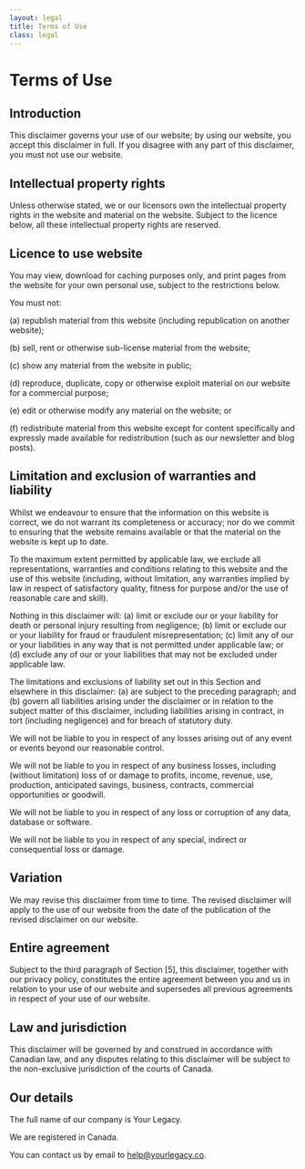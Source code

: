 ```yaml
---
layout: legal
title: Terms of Use
class: legal
---
```


# Terms of Use

## Introduction

This disclaimer governs your use of our website; by using our website, you accept this disclaimer in full. If you disagree with any part of this disclaimer, you must not use our website. 

## Intellectual property rights

Unless otherwise stated, we or our licensors own the intellectual property rights in the website and material on the website. Subject to the licence below, all these intellectual property rights are reserved.

## Licence to use website 	

You may view, download for caching purposes only, and print pages from the website for your own personal use, subject to the restrictions below.

You must not:

(a)	republish material from this website (including republication on another website);

(b)	sell, rent or otherwise sub-license material from the website;

(c)	show any material from the website in public;

(d)	reproduce, duplicate, copy or otherwise exploit material on our website for a commercial purpose;

(e)	edit or otherwise modify any material on the website; or

(f)	redistribute material from this website except for content specifically and expressly made available for redistribution (such as our newsletter and blog posts).

## Limitation and exclusion of warranties and liability

Whilst we endeavour to ensure that the information on this website is correct, we do not warrant its completeness or accuracy; nor do we commit to ensuring that the website remains available or that the material on the website is kept up to date.

To the maximum extent permitted by applicable law, we exclude all representations, warranties and conditions relating to this website and the use of this website (including, without limitation, any warranties implied by law in respect of satisfactory quality, fitness for purpose and/or the use of reasonable care and skill).

Nothing in this disclaimer will: (a) limit or exclude our or your liability for death or personal injury resulting from negligence; (b) limit or exclude our or your liability for fraud or fraudulent misrepresentation; (c) limit any of our or your liabilities in any way that is not permitted under applicable law; or (d) exclude any of our or your liabilities that may not be excluded under applicable law.

The limitations and exclusions of liability set out in this Section and elsewhere in this disclaimer: (a) are subject to the preceding paragraph; and (b) govern all liabilities arising under the disclaimer or in relation to the subject matter of this disclaimer, including liabilities arising in contract, in tort (including negligence) and for breach of statutory duty.

We will not be liable to you in respect of any losses arising out of any event or events beyond our reasonable control.

We will not be liable to you in respect of any business losses, including (without limitation) loss of or damage to profits, income, revenue, use, production, anticipated savings, business, contracts, commercial opportunities or goodwill.

We will not be liable to you in respect of any loss or corruption of any data, database or software.

We will not be liable to you in respect of any special, indirect or consequential loss or damage.

## Variation

We may revise this disclaimer from time to time. The revised disclaimer will apply to the use of our website from the date of the publication of the revised disclaimer on our website.

## Entire agreement

Subject to the third paragraph of Section [5], this disclaimer, together with our privacy policy, constitutes the entire agreement between you and us in relation to your use of our website and supersedes all previous agreements in respect of your use of our website.

## Law and jurisdiction

This disclaimer will be governed by and construed in accordance with Canadian law, and any disputes relating to this disclaimer will be subject to the non-exclusive jurisdiction of the courts of Canada.

## Our details

The full name of our company is Your Legacy. 

We are registered in Canada.

You can contact us by email to help@yourlegacy.co.




